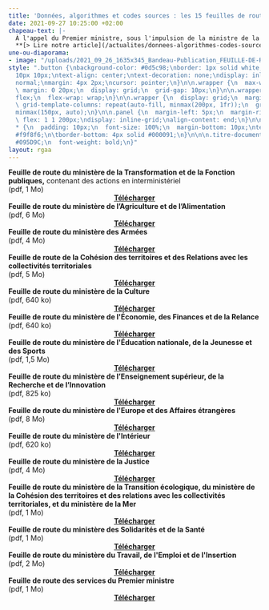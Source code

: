 ```yaml
---
title: 'Données, algorithmes et codes sources : les 15 feuilles de route ministérielles'
date: 2021-09-27 10:25:00 +02:00
chapeau-text: |-
  À l'appel du Premier ministre, sous l'impulsion de la ministre de la Transformation et de la Fonction publiques, dans un cadre interministériel partagé, chaque ministère a défini sa stratégie en matière de données, d'algorithmes et de codes sources, et l'a déclinée en un plan d'actions concrètes sur 2 à 3 ans. Découvrez ces 15 feuilles de route ministérielles.
  **[> Lire notre article](/actualites/donnees-algorithmes-codes-sources-mobilisation-generale-sans-precedent-15-feuilles-de-route-ministerielles/)**
une-ou-diaporama:
- image: "/uploads/2021_09_26_1635x345_Bandeau-Publication_FEUILLE-DE-ROUTE-MTFP.png"
style: ".button {\nbackground-color: #0d5c98;\nborder: 1px solid white;\ncolor: white;\npadding:
  10px 10px;\ntext-align: center;\ntext-decoration: none;\ndisplay: inline-block;\nfont-style:
  normal;\nmargin: 4px 2px;\ncursor: pointer;\n}\n\n.wrapper {\n  max-width: 940px;\n
  \ margin: 0 20px;\n  display: grid;\n  grid-gap: 10px;\n}\n\n.wrapper {\n  display:
  flex;\n  flex-wrap: wrap;\n}\n\n.wrapper {\n  display: grid;\n  margin: 0 auto;\n
  \ grid-template-columns: repeat(auto-fill, minmax(200px, 1fr));\n  grid-auto-rows:
  minmax(150px, auto);\n}\n\n.panel {\n  margin-left: 5px;\n  margin-right: 5px;\n
  \ flex: 1 1 200px;\ndisplay: inline-grid;\nalign-content: end;\n}\n\n.wrapper >
  * {\n  padding: 10px;\n  font-size: 100%;\n  margin-bottom: 10px;\ntext-align: center;\nbackground-color:
  #f9f8f6;\n\tborder-bottom: 4px solid #000091;\n}\n\n\n.titre-document {\n  color:
  #095D9C;\n  font-weight: bold;\n}"
layout: rgaa
---
```


<div class="wrapper">
<div class="panel">
<b>Feuille de route du ministère de la Transformation et de la Fonction publiques,</b> contenant des actions en interministériel<br>(pdf, 1 Mo)
<div align="center"><a href="/uploads/feuillederoute_MTFP.pdf" class="button"><b>Télécharger</b></a></div>
</div>
<div class="panel">
<b>Feuille de route du ministère de l’Agriculture et de l’Alimentation</b><br>(pdf, 6 Mo)
<div align="center"><a href="/uploads/feuillederoute_maa.pdf" class="button"><b>Télécharger</b></a></div>
</div>
<div class="panel">
<b>Feuille de route du ministère des Armées</b><br>(pdf, 4 Mo)
<div align="center"><a href="/uploads/feuillederoute_minarm.pdf" class="button"><b>Télécharger</b></a></div>
</div>
<div class="panel">
<b>Feuille de route de la Cohésion des territoires et des Relations avec les collectivités territoriales</b><br>(pdf, 5 Mo)
<div align="center"><a href="/uploads/feuillederoute_mctrct.pdf" class="button"><b>Télécharger</b></a></div>
</div>
<div class="panel">
<b>Feuille de route du ministère de la Culture</b><br>(pdf, 640 ko)
<div align="center"><a href="/uploads/feuillederoute_mc.pdf" class="button"><b>Télécharger</b></a></div>
</div>
<div class="panel">
<b>Feuille de route du ministère de l'Économie, des Finances et de la Relance</b><br>(pdf, 640 ko)
<div align="center"><a href="/uploads/feuillederoute_mefr.pdf" class="button"><b>Télécharger</b></a></div>
</div>
<div class="panel">
<b>Feuille de route du ministère de l'Éducation nationale, de la Jeunesse et des Sports</b><br>(pdf, 1,5 Mo)
<div align="center"><a href="/uploads/feuillederoute_menjs.pdf" class="button"><b>Télécharger</b></a></div>
</div>
<div class="panel">
<b>Feuille de route du ministère de l’Enseignement supérieur, de la Recherche et de l’Innovation</b><br>(pdf, 825 ko)
<div align="center"><a href="/uploads/feuillederoute_mesri.pdf" class="button"><b>Télécharger</b></a></div>
</div>
<div class="panel">
<b>Feuille de route du ministère de l'Europe et des Affaires étrangères</b><br>(pdf, 8 Mo)
<div align="center"><a href="/uploads/feuillederoute_meae.pdf" class="button"><b>Télécharger</b></a></div>
</div>
<div class="panel">
<b>Feuille de route du ministère de l'Intérieur</b><br>(pdf, 620 ko)
<div align="center"><a href="/uploads/feuillederoute_mi.pdf" class="button"><b>Télécharger</b></a></div>
</div>
<div class="panel">
<b>Feuille de route du ministère de la Justice</b><br>(pdf, 4 Mo)
<div align="center"><a href=/uploads/feuillederoute_mj.pdf" class="button"><b>Télécharger</b></a></div>
</div>
<div class="panel">
<b>Feuille de route du ministère de la Transition écologique, du ministère de la Cohésion des territoires et des relations avec les collectivités territoriales, et du ministère de la Mer</b><br>(pdf, 1 Mo)
<div align="center"><a href="/uploads/feuillederoute_mte_mer.pdf" class="button"><b>Télécharger</b></a></div>
</div>
<div class="panel">
<b>Feuille de route du ministère des Solidarités et de la Santé</b><br>(pdf, 1 Mo)
<div align="center"><a href="/uploads/feuillederoute_mss.pdf" class="button"><b>Télécharger</b></a></div>
</div>
<div class="panel">
<b>Feuille de route du ministère du Travail, de l'Emploi et de l'Insertion</b><br>(pdf, 2 Mo)
<div align="center"><a href="/uploads/feuillederoute_MTEI.pdf" class="button"><b>Télécharger</b></a></div>
</div>
<div class="panel">
<b>Feuille de route des services du Premier ministre</b><br>(pdf, 1 Mo)
<div align="center"><a href="/uploads/feuillederoute_spm.pdf" class="button"><b>Télécharger</b></a></div>
</div>
</div>
<br>
<br>